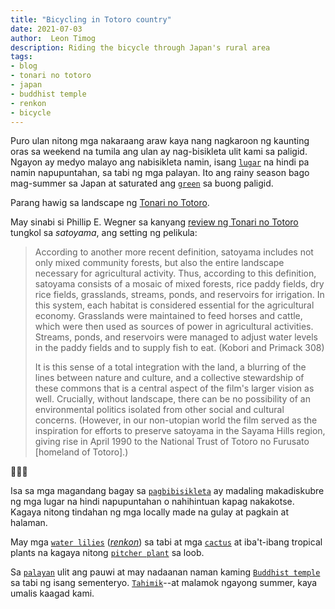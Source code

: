 ```yaml
---
title: "Bicycling in Totoro country"
date: 2021-07-03
author:  Leon Timog
description: Riding the bicycle through Japan's rural area
tags:
- blog
- tonari no totoro
- japan
- buddhist temple
- renkon
- bicycle
---
```

Puro ulan nitong mga nakaraang araw kaya nang nagkaroon ng kaunting oras sa weekend na tumila ang ulan ay nag-bisikleta ulit kami sa paligid. Ngayon ay medyo malayo ang nabisikleta namin, isang [`lugar`](/bicycling-in-totoro-country/t-intersection-with-mirror.jpg "T intersection with mirror") na hindi pa namin napupuntahan, sa tabi ng mga palayan. Ito ang rainy season bago mag-summer sa Japan at saturated ang [`green`](/bicycling-in-totoro-country/reeds-in-a-rice-field.jpg "Reeds in a rice field") sa buong paligid.

Parang hawig sa landscape ng [Tonari no Totoro](https://en.wikipedia.org/wiki/My_Neighbor_Totoro).

May sinabi si Phillip E. Wegner sa kanyang [review ng Tonari no Totoro](http://imagetext.english.ufl.edu/archives/v5_2/wegner/) tungkol sa *satoyama*, ang setting ng pelikula:

>According to another more recent definition, satoyama includes not only mixed community forests, but also the entire landscape necessary for agricultural activity. Thus, according to this definition, satoyama consists of a mosaic of mixed forests, rice paddy fields, dry rice fields, grasslands, streams, ponds, and reservoirs for irrigation. In this system, each habitat is considered essential for the agricultural economy. Grasslands were maintained to feed horses and cattle, which were then used as sources of power in agricultural activities. Streams, ponds, and reservoirs were managed to adjust water levels in the paddy fields and to supply fish to eat. (Kobori and Primack 308) 
>
>It is this sense of a total integration with the land, a blurring of the lines between nature and culture, and a collective stewardship of these commons that is a central aspect of the film's larger vision as well. Crucially, without landscape, there can be no possibility of an environmental politics isolated from other social and cultural concerns. (However, in our non-utopian world the film served as the inspiration for efforts to preserve satoyama in the Sayama Hills region, giving rise in April 1990 to the National Trust of Totoro no Furusato [homeland of Totoro].)

🌳🌳🌳

Isa sa mga magandang bagay sa [`pagbibisikleta`](/bicycling-in-totoro-country/biking-down-a-country-road.jpg "Biking down a country road") ay madaling makadiskubre ng mga lugar na hindi napupuntahan o nahihintuan kapag nakakotse. Kagaya nitong tindahan ng mga locally made na gulay at pagkain at halaman.

May mga [`water lilies`](/bicycling-in-totoro-country/landscape-with-water-lilies-renkon.jpg "Landscape with water lilies") (*[renkon](https://en.wikipedia.org/wiki/Nelumbo_nucifera)*) sa tabi at mga [`cactus`](/bicycling-in-totoro-country/different-kinds-of-cacti.jpg "Different kinds of cacti") at iba't-ibang tropical plants na kagaya nitong [`pitcher plant`](/bicycling-in-totoro-country/pitcher-plants.jpg "Pitcher plants") sa loob.

Sa [`palayan`](/bicycling-in-totoro-country/violet-flowers-green-rice-fields.jpg "Violet flowers near rice fields") ulit ang pauwi at may nadaanan naman kaming [`Buddhist temple`](/bicycling-in-totoro-country/statue-in-buddhist-temple.jpg "Statue in Buddhist temple") sa tabi ng isang sementeryo. [`Tahimik`](/bicycling-in-totoro-country/rice-fields-framed-by-trees-and-stone-lanterns.jpg "Rice fields framed by trees and stone lanterns")--at malamok ngayong summer, kaya umalis kaagad kami.